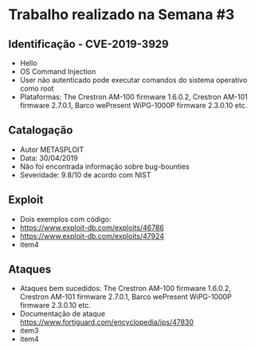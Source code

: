 # Trabalho realizado na Semana #3

## Identificação - CVE-2019-3929

- Hello
- OS Command Injection
- User não autenticado pode executar comandos do sistema operativo como root
- Plataformas: The Crestron AM-100 firmware 1.6.0.2, Crestron AM-101 firmware 2.7.0.1, Barco wePresent WiPG-1000P firmware 2.3.0.10 etc.

## Catalogação

- Autor METASPLOIT
- Data: 30/04/2019
- Não foi encontrada informação sobre bug-bounties 
- Severidade: 9.8/10 de acordo com NIST

## Exploit

- Dois exemplos com código:
- https://www.exploit-db.com/exploits/46786
- https://www.exploit-db.com/exploits/47924
- item4

## Ataques

- Ataques bem sucedidos: The Crestron AM-100 firmware 1.6.0.2, Crestron AM-101 firmware 2.7.0.1, Barco wePresent WiPG-1000P firmware 2.3.0.10 etc.
- Documentação de ataque https://www.fortiguard.com/encyclopedia/ips/47830
- item3
- item4
